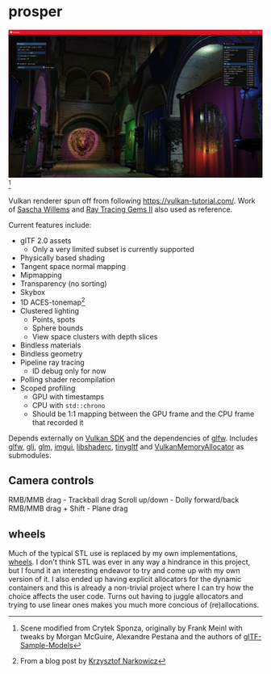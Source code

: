 # prosper
![screenshot](screenshot.png)[^1]

Vulkan renderer spun off from following https://vulkan-tutorial.com/. Work of [Sascha Willems](https://github.com/SaschaWillems) and [Ray Tracing Gems II](https://developer.nvidia.com/ray-tracing-gems-ii) also used as reference.

Current features include:
* glTF 2.0 assets
    * Only a very limited subset is currently supported
* Physically based shading
* Tangent space normal mapping
* Mipmapping
* Transparency (no sorting)
* Skybox
* 1D ACES-tonemap[^2]
* Clustered lighting
  * Points, spots
  * Sphere bounds
  * View space clusters with depth slices
* Bindless materials
* Bindless geometry
* Pipeline ray tracing
  * ID debug only for now
* Polling shader recompilation
* Scoped profiling
  * GPU with timestamps
  * CPU with `std::chrono`
  * Should be 1:1 mapping between the GPU frame and the CPU frame that recorded it

Depends externally on [Vulkan SDK](https://vulkan.lunarg.com/) and the dependencies of [glfw](https://github.com/glfw/glfw). Includes [glfw](https://github.com/glfw/glfw), [gli](https://github.com/g-truc/gli), [glm](https://github.com/g-truc/glm), [imgui](https://github.com/ocornut/imgui), [libshaderc](https://github.com/google/shaderc), [tinygltf](https://github.com/syoyo/tinygltf) and [VulkanMemoryAllocator](https://github.com/GPUOpen-LibrariesAndSDKs/VulkanMemoryAllocator) as submodules.

## Camera controls

RMB/MMB drag - Trackball drag
Scroll up/down - Dolly forward/back
RMB/MMB drag + Shift - Plane drag

## wheels

Much of the typical STL use is replaced by my own implementations, [wheels](https://github.com/sndels/wheels). I don't think STL was ever in any way a hindrance in this project, but I found it an interesting endeavor to try and come up with my own version of it. I also ended up having explicit allocators for the dynamic containers and this is already a non-trivial project where I can try how the choice affects the user code. Turns out having to juggle allocators and trying to use linear ones makes you much more concious of (re)allocations.

[^1]:Scene modified from Crytek Sponza, originally by Frank Meinl with tweaks by Morgan McGuire, Alexandre Pestana and the authors of [glTF-Sample-Models](https://github.com/KhronosGroup/glTF-Sample-Models/tree/master/2.0/Sponza)
[^2]:From a blog post by [Krzysztof Narkowicz](https://knarkowicz.wordpress.com/2016/01/06/aces-filmic-tone-mapping-curve)
